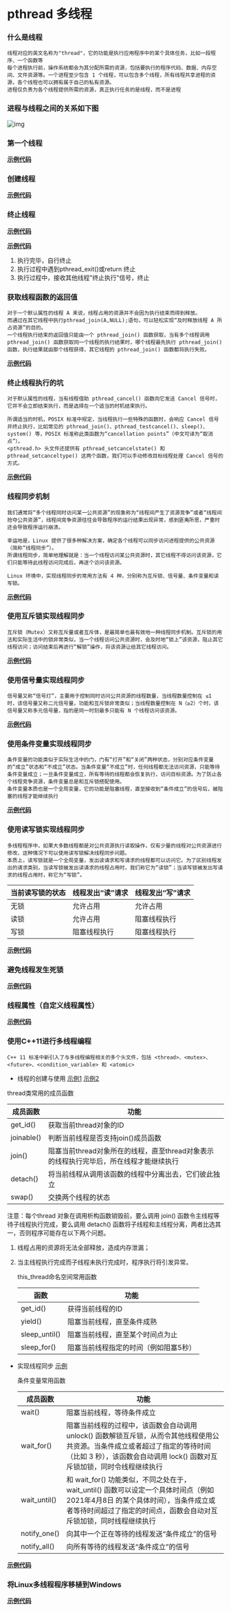 # pthread 多线程

### 什么是线程

```
线程对应的英文名称为"thread"，它的功能是执行应用程序中的某个具体任务，比如一段程序、一个函数等
每个进程执行前，操作系统都会为其分配所需的资源，包括要执行的程序代码、数据、内存空间、文件资源等。一个进程至少包含 1 个线程，可以包含多个线程，所有线程共享进程的资源，各个线程也可以拥有属于自己的私有资源。
进程仅负责为各个线程提供所需的资源，真正执行任务的是线程，而不是进程

```

### 进程与线程之间的关系如下图

![img](imgs/thread.jpg "进程与线程之间的关系")

### 第一个线程

**[示例代码](00_first_thread/thread.c)**

### 创建线程

**[示例代码](01_create_thread/thread.c)**

### 终止线程

**[示例代码](02_exit_thread/thread.c)**

**[示例代码](03_cancel_thread/thread.c)**

1. 执行完毕，自行终止
2. 执行过程中遇到pthread_exit()或return 终止
3. 执行过程中，接收其他线程"终止执行"信号，终止

### 获取线程函数的返回值

```
对于一个默认属性的线程 A 来说，线程占用的资源并不会因为执行结束而得到释放。
而通过在其它线程中执行pthread_join(A,NULL);语句，可以轻松实现“及时释放线程 A 所占资源”的目的。
一个线程执行结束的返回值只能由一个 pthread_join() 函数获取，当有多个线程调用 pthread_join() 函数获取同一个线程的执行结果时，哪个线程最先执行 pthread_join() 函数，执行结果就由那个线程获得，其它线程的 pthread_join() 函数都将执行失败。
```

**[示例代码]()**

### 终止线程执行的坑

```
对于默认属性的线程，当有线程借助 pthread_cancel() 函数向它发送 Cancel 信号时，它并不会立即结束执行，而是选择在一个适当的时机结束执行。

所谓适当的时机，POSIX 标准中规定，当线程执行一些特殊的函数时，会响应 Cancel 信号并终止执行，比如常见的 pthread_join()、pthread_testcancel()、sleep()、system() 等，POSIX 标准称此类函数为“cancellation points”（中文可译为“取消点”）。
<pthread.h> 头文件还提供有 pthread_setcancelstate() 和 pthread_setcanceltype() 这两个函数，我们可以手动修改目标线程处理 Cancel 信号的方式。
```

**[示例代码](05_trick_cancel_thread/thread.c)**

### 线程同步机制

```
我们通常将“多个线程同时访问某一公共资源”的现象称为“线程间产生了资源竞争”或者“线程间抢夺公共资源”，线程间竞争资源往往会导致程序的运行结果出现异常，感到匪夷所思，严重时还会导致程序运行崩溃。

幸运地是，Linux 提供了很多种解决方案，确定各个线程可以同步访问进程提供的公共资源（简称“线程同步”）。
所谓线程同步，简单地理解就是：当一个线程访问某公共资源时，其它线程不得访问该资源，它们只能等待此线程访问完成后，再逐个访问该资源。

Linux 环境中，实现线程同步的常用方法有 4 种，分别称为互斥锁、信号量、条件变量和读写锁。

```

**[示例代码](06_sync_thread/thread.c)**

### 使用互斥锁实现线程同步

```
互斥锁（Mutex）又称互斥量或者互斥体，是最简单也最有效地一种线程同步机制。互斥锁的用法和实际生活中的锁非常类似，当一个线程访问公共资源时，会及时地“锁上”该资源，阻止其它线程访问；访问结束后再进行“解锁”操作，将该资源让给其它线程访问。
```

**[示例代码]()**

### 使用信号量实现线程同步

```
信号量又称“信号灯”，主要用于控制同时访问公共资源的线程数量，当线程数量控制在 ≤1 时，该信号量又称二元信号量，功能和互斥锁非常类似；当线程数量控制在 N（≥2）个时，该信号量又称多元信号量，指的是同一时刻最多只能有 N 个线程访问该资源。
```

**[示例代码](08_semaphore_thread/thread.c)**

### 使用条件变量实现线程同步

```
条件变量的功能类似于实际生活中的门，门有“打开”和“关闭”两种状态，分别对应条件变量的“成立”状态和“不成立”状态。当条件变量“不成立”时，任何线程都无法访问资源，只能等待条件变量成立；一旦条件变量成立，所有等待的线程都会恢复执行，访问目标资源。为了防止各个线程竞争资源，条件变量总是和互斥锁搭配使用。
条件变量本质也是一个全局变量，它的功能是阻塞线程，直至接收到“条件成立”的信号后，被阻塞的线程才能继续执行
```

**[示例代码](09_condition_thread/thread.c)**

### 使用读写锁实现线程同步

```
多线程程序中，如果大多数线程都是对公共资源执行读取操作，仅有少量的线程对公共资源进行修改，这种情况下可以使用读写锁解决线程同步问题。
本质上，读写锁就是一个全局变量，发出读请求和写请求的线程都可以访问它。为了区别线程发出的请求类别，当读写锁被发出读请求的线程占用时，我们称它为“读锁”；当读写锁被发出写请求的线程占用时，称它为“写锁”。
```

| 当前读写锁的状态 | 线程发出“读”请求 | 线程发出“写”请求 |
| ---------------- | ------------------ | ------------------ |
| 无锁             | 允许占用           | 允许占用           |
| 读锁             | 允许占用           | 阻塞线程执行       |
| 写锁             | 阻塞线程执行       | 阻塞线程执行       |

**[示例代码](10_read_write_lock_thread/thread.c)**

### 避免线程发生死锁

**[示例代码]()**

### 线程属性（自定义线程属性）

**[示例代码]()**

### 使用C++11进行多线程编程

```
C++ 11 标准中新引入了与多线程编程相关的多个头文件，包括 <thread>、<mutex>、<future>、<condition_variable> 和 <atomic>

```

* 线程的创建与使用
  [示例1]()
  [示例2]()

thread类常用的成员函数

| 成员函数   | 功能                                                                                   |
| ---------- | -------------------------------------------------------------------------------------- |
| get_id()   | 获取当前thread对象的ID                                                                 |
| joinable() | 判断当前线程是否支持join()成员函数                                                     |
| join()     | 阻塞当前thread对象所在的线程，直至thread对象表示的线程执行完毕后，所在线程才能继续执行 |
| detach()   | 将当前线程从调用该函数的线程中分离出去，它们彼此独立                                   |
| swap()     | 交换两个线程的状态                                                                     |

注意：每个thread 对象在调用析构函数销毁前，要么调用 join() 函数令主线程等待子线程执行完成，要么调用 detach() 函数将子线程和主线程分离，两者比选其一，否则程序可能存在以下两个问题。

1. 线程占用的资源将无法全部释放，造成内存泄漏；
2. 当主线程执行完成而子线程未执行完成时，程序执行将引发异常。

   this_thread命名空间常用函数

   | 函数          | 功能                                  |
   | ------------- | ------------------------------------- |
   | get_id()      | 获得当前线程的ID                      |
   | yield()       | 阻塞当前线程，直至条件成熟            |
   | sleep_until() | 阻塞当前线程，直至某个时间点为止      |
   | sleep_for()   | 阻塞当前线程指定的时间（例如阻塞5秒） |

* 实现线程同步
  [示例]()

  条件变量常用函数

  | 成员函数     | 功能                                                                                                                                                                                                      |
  | ------------ | --------------------------------------------------------------------------------------------------------------------------------------------------------------------------------------------------------- |
  | wait()       | 阻塞当前线程，等待条件成立                                                                                                                                                                                |
  | wait_for()   | 阻塞当前线程的过程中，该函数会自动调用 unlock() 函数解锁互斥锁，从而令其他线程使用公共资源。当条件成立或者超过了指定的等待时间（比如 3 秒），该函数会自动调用 lock() 函数对互斥锁加锁，同时令线程继续执行 |
  | wait_until() | 和 wait_for() 功能类似，不同之处在于，wait_until() 函数可以设定一个具体时间点（例如 2021年4月8日 的某个具体时间），当条件成立或者等待时间超过了指定的时间点，函数会自动对互斥锁加锁，同时线程继续执行     |
  | notify_one() | 向其中一个正在等待的线程发送“条件成立”的信号                                                                                                                                                            |
  | notify_all() | 向所有等待的线程发送“条件成立”的信号                                                                                                                                                                    |

**[示例代码]()**

### 将Linux多线程程序移植到Windows

**[示例代码]()**
